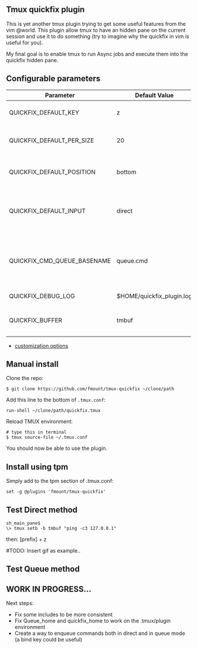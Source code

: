 Tmux quickfix plugin
---

This is yet another tmux plugin trying to get some useful features from the vim @world.
This plugin allow tmux to have an hidden pane on the current session and use it to do something
(try to imagine why the quickfix in vim is useful for you).

My final goal is to enable tmux to run Async jobs and execute them into the quickfix hidden pane.


Configurable parameters
---

| Parameter | Default Value | Description |
|-----------|---------------|-------------|
|QUICKFIX_DEFAULT_KEY       | z | [leader]+[key] to send back/front the quickfix pane |
|QUICKFIX_DEFAULT_PER_SIZE  | 20 | Default perc size (it has more priority than height value) |
|QUICKFIX_DEFAULT_POSITION  | bottom  | Default position: bottom/top are the only allowed values |
|QUICKFIX_DEFAULT_INPUT     | direct  | method to enqueue commands that should be executed: allowed values: [direct|queue] |
|QUICKFIX_CMD_QUEUE_BASENAME| queue.cmd  | basename of the temp enqueue/dequeue resource to get commands that should be executed |
|QUICKFIX_DEBUG_LOG         | $HOME/quickfix_plugin.log | log file for debug purposes |
|QUICKFIX_BUFFER            | tmbuf        | default buffer to send direct commands to quickfix |

- [customization options](docs/options.md)


Manual install
---

Clone the repo:

    $ git clone https://github.com/fmount/tmux-quickfix ~/clone/path

Add this line to the bottom of `.tmux.conf`:

    run-shell ~/clone/path/quickfix.tmux

Reload TMUX environment:

    # type this in terminal
    $ tmux source-file ~/.tmux.conf

You should now be able to use the plugin.


Install using tpm
----
Simply add to the tpm section of .tmux.conf:

    set -g @plugins 'fmount/tmux-quickfix'


Test Direct method
---
    sh_main_pane$
    \> tmux setb -b tmbuf "ping -c3 127.0.0.1"

then: [prefix] + z 

#TODO: Insert gif as example..


Test Queue method
----







WORK IN PROGRESS...
----

Next steps:

+ Fix some includes to be more consistent
+ Fix Queue_home and quickfix_home to work on the .tmux/plugin environment
+ Create a way to enqueue commands both in direct and in queue mode (a bind key could be useful)

